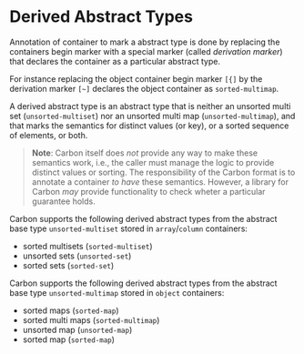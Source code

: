 # Derived Abstract Types

Annotation of container to mark a abstract type is done by replacing the containers begin marker with a special marker (called *derivation marker*) that declares the container as a particular abstract type. 

For instance replacing the object container begin marker `[{]` by the derivation marker `[~]` declares the object container as `sorted-multimap`. 

A derived abstract type is an abstract type that is neither an unsorted multi set (`unsorted-multiset`) nor an unsorted multi map (`unsorted-multimap`), and that marks the semantics for distinct values (or key), or a sorted sequence of elements, or both. 

> **Note**: Carbon itself does *not* provide any way to make these semantics work, i.e., the caller must manage the logic to provide distinct values or sorting. The responsibility of the Carbon format is to annotate a container *to have* these semantics. However, a library for Carbon *may* provide functionality to check wheter a particular guarantee holds.

Carbon supports the following derived abstract types from the abstract base type `unsorted-multiset` stored in `array`/`column` containers:

- sorted multisets (`sorted-multiset`)
- unsorted sets (`unsorted-set`)
- sorted sets (`sorted-set`)

Carbon supports the following derived abstract types from the abstract base type `unsorted-multimap` stored in `object` containers:

- sorted maps (`sorted-map`)
- sorted multi maps (`sorted-multimap`)
- unsorted map (`unsorted-map`)
- sorted map (`sorted-map`)



